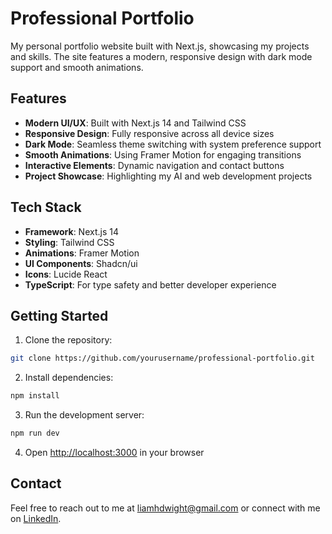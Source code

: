 # Professional Portfolio

My personal portfolio website built with Next.js, showcasing my projects and skills. The site features a modern, responsive design with dark mode support and smooth animations.

## Features

- **Modern UI/UX**: Built with Next.js 14 and Tailwind CSS
- **Responsive Design**: Fully responsive across all device sizes
- **Dark Mode**: Seamless theme switching with system preference support
- **Smooth Animations**: Using Framer Motion for engaging transitions
- **Interactive Elements**: Dynamic navigation and contact buttons
- **Project Showcase**: Highlighting my AI and web development projects

## Tech Stack

- **Framework**: Next.js 14
- **Styling**: Tailwind CSS
- **Animations**: Framer Motion
- **UI Components**: Shadcn/ui
- **Icons**: Lucide React
- **TypeScript**: For type safety and better developer experience

## Getting Started

1. Clone the repository:
```bash
git clone https://github.com/yourusername/professional-portfolio.git
```

2. Install dependencies:
```bash
npm install
```

3. Run the development server:
```bash
npm run dev
```

4. Open [http://localhost:3000](http://localhost:3000) in your browser

## Contact

Feel free to reach out to me at liamhdwight@gmail.com or connect with me on [LinkedIn](https://www.linkedin.com/in/liam-dwight/).
